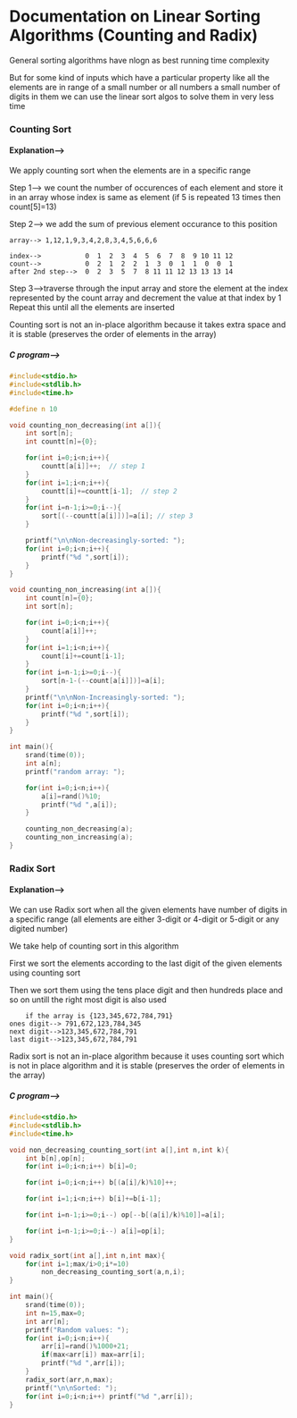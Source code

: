 
# Documentation on Linear Sorting Algorithms (Counting and Radix)

General sorting algorithms have  nlogn as best running time complexity

But for some kind of inputs which have a particular property like all the elements are in range of a small number or all numbers a small number of digits in them we can use the linear sort algos to solve them in very less time

### Counting Sort

#### Explanation-->

We apply counting sort when the elements are in a specific range

Step 1--> we count the number of occurences of each element and store it in an array whose index is same as element (if 5 is repeated 13 times then count[5]=13) 

Step 2--> we add the sum of previous element occurance to this position

```
array--> 1,12,1,9,3,4,2,8,3,4,5,6,6,6

index-->           0  1  2  3  4  5  6  7  8  9 10 11 12
count-->           0  2  1  2  2  1  3  0  1  1  0  0  1
after 2nd step-->  0  2  3  5  7  8 11 11 12 13 13 13 14
```

Step 3-->traverse through the input array and store the element at the index represented by the count array and decrement the value at that index by 1
Repeat this until all the elements are inserted

Counting sort is not an in-place algorithm because it takes extra space and it is stable (preserves the order of elements in the array)

##### C program-->

```cpp
#include<stdio.h>
#include<stdlib.h>
#include<time.h>

#define n 10

void counting_non_decreasing(int a[]){
    int sort[n];
    int countt[n]={0};

    for(int i=0;i<n;i++){
        countt[a[i]]++;  // step 1
    }
    for(int i=1;i<n;i++){
        countt[i]+=countt[i-1];  // step 2
    }
    for(int i=n-1;i>=0;i--){
        sort[(--countt[a[i]])]=a[i]; // step 3
    }

    printf("\n\nNon-decreasingly-sorted: ");
    for(int i=0;i<n;i++){
        printf("%d ",sort[i]);
    }
}

void counting_non_increasing(int a[]){
    int count[n]={0};
    int sort[n];

    for(int i=0;i<n;i++){
        count[a[i]]++;
    }
    for(int i=1;i<n;i++){
        count[i]+=count[i-1];
    }
    for(int i=n-1;i>=0;i--){
        sort[n-1-(--count[a[i]])]=a[i];
    }
    printf("\n\nNon-Increasingly-sorted: ");
    for(int i=0;i<n;i++){
        printf("%d ",sort[i]);
    }
}

int main(){
    srand(time(0));
    int a[n];
    printf("random array: ");

    for(int i=0;i<n;i++){
        a[i]=rand()%10;
        printf("%d ",a[i]);
    }

    counting_non_decreasing(a);
    counting_non_increasing(a);
}
```

### Radix Sort

#### Explanation-->

We can use Radix sort when all the given elements have number of digits in a specific range (all elements are either 3-digit or 4-digit or 5-digit or any digited number)

We take help of counting sort in this algorithm 

First we sort the elements according to the last digit of the given elements using counting sort

Then we sort them using the tens place digit and then hundreds place and so on untill the right most digit is also used 

```
    if the array is {123,345,672,784,791}
ones digit--> 791,672,123,784,345
next digit-->123,345,672,784,791
last digit-->123,345,672,784,791
```

Radix sort is not an in-place algorithm because it uses counting sort which is not in place algorithm and it is stable (preserves the order of elements in the array)

##### C program-->

```cpp
#include<stdio.h>
#include<stdlib.h>
#include<time.h>

void non_decreasing_counting_sort(int a[],int n,int k){
    int b[n],op[n];
    for(int i=0;i<n;i++) b[i]=0;

    for(int i=0;i<n;i++) b[(a[i]/k)%10]++;

    for(int i=1;i<n;i++) b[i]+=b[i-1];

    for(int i=n-1;i>=0;i--) op[--b[(a[i]/k)%10]]=a[i]; 

    for(int i=n-1;i>=0;i--) a[i]=op[i];
}

void radix_sort(int a[],int n,int max){
    for(int i=1;max/i>0;i*=10) 
        non_decreasing_counting_sort(a,n,i);
}

int main(){
    srand(time(0));
    int n=15,max=0;
    int arr[n];
    printf("Random values: ");
    for(int i=0;i<n;i++){
        arr[i]=rand()%1000+21;
        if(max<arr[i]) max=arr[i];
        printf("%d ",arr[i]);
    }
    radix_sort(arr,n,max);
    printf("\n\nSorted: ");
    for(int i=0;i<n;i++) printf("%d ",arr[i]);
}
```